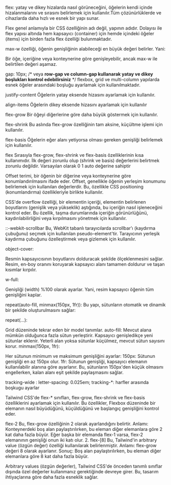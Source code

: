  flex: yatay ve dikey hizalarda nasıl görüneceğini, öğelerin kendi içinde hizalanmalarını ve sırasını belirlemek için kullanılır.Tüm çözünürlüklerde ve cihazlarda daha hızlı ve esnek bir yapı sunar.

Flex genel anlamıyla bir CSS özelliğinin adı değil, yapının adıdır. Dolayısı ile flex yapısı altında hem kapsayıcı (container) için hemde içindeki öğeler (items) için birden fazla flex özelliği bulunmaktadır. 


max-w özelliği, öğenin genişliğinin alabileceği en büyük değeri belirler. Yani:

Bir öğe, içeriğine veya konteynerine göre genişleyebilir, ancak max-w ile belirtilen değeri aşamaz.

gap: 10px; /* veya **row-gap ve column-gap kullanarak 
yatay ve dikey boşlukları kontrol edebilirsiniz** */
flexbox, grid ve multi-column yapılarda esnek öğeler arasındaki boşluğu ayarlamak için kullanılmaktadır.

justify-content
Öğelerin yatay eksende hizasını ayarlamak için kullanılır.

align-items
Öğelerin dikey eksende hizasını ayarlamak için kullanılır

flex-grow
Bir öğeyi diğerlerine göre daha büyük göstermek için kullanılır. 

flex-shrink
Bu aslında flex-grow özelliğinin tam aksine, küçültme işlemi için kullanılır. 

flex-basis
Öğelerin eğer alanı yetiyorsa olması gereken genişliği belirlemek için kullanılır.

flex
Sırasıyla flex-grow, flex-shrink ve flex-basis özelliklerinin kısa kullanımıdır. İlk değeri zorunlu olup (shrink ve basis) değerlerini belirtmek zorunlu değildir. Varsayılan olarak 0 1 auto değerine sahiptir

Offset terimi, bir öğenin bir diğerine veya konteynerine göre konumlandırılmasını ifade eder. Offset, genellikle öğenin yerleşim konumunu belirlemek için kullanılan değerlerdir. Bu, özellikle CSS positioning (konumlandırma) özellikleriyle birlikte kullanılır.


CSS'de overflow özelliği, bir elementin içeriği, elementin belirlenen boyutlarını (genişlik veya yükseklik) aştığında, bu içeriğin nasıl işleneceğini kontrol eder. Bu özellik, taşma durumlarında içeriğin görünürlüğünü, kaydırılabilirliğini veya kırpılmasını yönetmek için kullanılır.

::-webkit-scrollbar
Bu, WebKit tabanlı tarayıcılarda scrollbar'ı (kaydırma çubuğunu) seçmek için kullanılan pseudo-element'tir.
Tarayıcının yerleşik kaydırma çubuğunu özelleştirmek veya gizlemek için kullanılır.


object-cover:

Resmin kapsayıcısının boyutlarını dolduracak şekilde ölçeklenmesini sağlar.
Resim, en-boy oranını koruyarak kapsayıcı alanı tamamen doldurur ve taşan kısımlar kırpılır.

w-full:

Genişliği (width) %100 olarak ayarlar.
Yani, resim kapsayıcı öğenin tüm genişliğini kaplar.


repeat(auto-fill, minmax(150px, 1fr)):
Bu yapı, sütunların otomatik ve dinamik bir şekilde oluşturulmasını sağlar:

repeat(...):

Grid düzeninde tekrar eden bir model tanımlar.
auto-fill: Mevcut alana mümkün olduğunca fazla sütun yerleştirir.
Kapsayıcı genişledikçe yeni sütunlar eklenir.
Yeterli alan yoksa sütunlar küçülmez, mevcut sütun sayısını korur.
minmax(150px, 1fr):

Her sütunun minimum ve maksimum genişliğini ayarlar:
150px: Sütunun genişliği en az 150px olur.
1fr: Sütunun genişliği, kapsayıcı elemanın kullanılabilir alanına göre ayarlanır.
Bu, sütunların 150px'den küçük olmasını engellerken, kalan alanı eşit şekilde paylaşmasını sağlar.

tracking-wide : letter-spacing: 0.025em;
tracking-*: harfler arasında boşkugu ayarlar

Tailwind CSS'de flex-* sınıfları, flex-grow, flex-shrink ve flex-basis özelliklerini ayarlamak için kullanılır. Bu özellikler, Flexbox düzeninde bir elemanın nasıl büyüdüğünü, küçüldüğünü ve başlangıç genişliğini kontrol eder.

flex-2
Bu, flex-grow özelliğinin 2 olarak ayarlandığını belirtir.
Anlamı: Konteynerdeki boş alan paylaştırılırken, bu eleman diğer elemanlara göre 2 kat daha fazla büyür.
Eğer başka bir elemanda flex-1 varsa, flex-2 elemanının genişliği onun iki katı olur.
2. flex-[8]
Bu, Tailwind'in arbitrary value (özgün değer) özelliği kullanılarak belirlenmiştir.
Anlamı: flex-grow değeri 8 olarak ayarlanır.
Sonuç: Boş alan paylaştırılırken, bu eleman diğer elemanlara göre 8 kat daha fazla büyür.


Arbitrary values (özgün değerler), Tailwind CSS'de önceden tanımlı sınıflar dışında özel değerler kullanmanız gerektiğinde devreye girer. Bu, tasarım ihtiyaçlarına göre daha fazla esneklik sağlar.